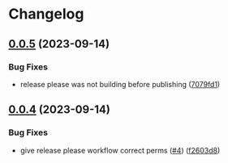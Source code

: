 # Changelog

## [0.0.5](https://github.com/bruuuuuuuce/otlp-generated/compare/v0.0.4...v0.0.5) (2023-09-14)


### Bug Fixes

* release please was not building before publishing ([7079fd1](https://github.com/bruuuuuuuce/otlp-generated/commit/7079fd1af6cfe647f884b43813f0a7e22a9fad8f))

## [0.0.4](https://github.com/bruuuuuuuce/otlp-generated/compare/v0.0.3...v0.0.4) (2023-09-14)


### Bug Fixes

* give release please workflow correct perms ([#4](https://github.com/bruuuuuuuce/otlp-generated/issues/4)) ([f2603d8](https://github.com/bruuuuuuuce/otlp-generated/commit/f2603d8e7a9e162f00591f5c7d3caa35263e89c8))

